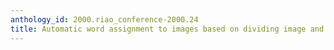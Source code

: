 ```yaml
---
anthology_id: 2000.riao_conference-2000.24
title: Automatic word assignment to images based on dividing image and vector quantization
---
```

